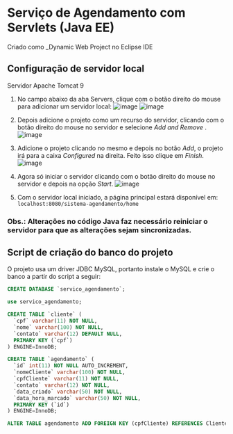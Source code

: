 
# Serviço de Agendamento com Servlets (Java EE)
Criado como _Dynamic Web Project no Eclipse IDE
## Configuração de servidor local

Servidor Apache Tomcat 9
1. No campo abaixo da aba Servers, clique com o botão direito do mouse para adicionar um servidor local:
![image](https://user-images.githubusercontent.com/54105984/198866949-72a35e5c-4f08-4e7c-82a5-d8b304864ce3.png)
![image](https://user-images.githubusercontent.com/54105984/198866760-30daf54a-2a55-4299-a58c-3a56c89798ee.png)

2. Depois adicione o projeto como um recurso do servidor, clicando com o botão direito do mouse no servidor e selecione _Add and Remove_ .
![image](https://user-images.githubusercontent.com/54105984/198867046-0f1ad68c-28a1-489a-b575-21eb49209456.png)
3. Adicione o projeto clicando no mesmo e depois no botão _Add_, o projeto irá para a caixa _Configured_ na direita. Feito isso clique em _Finish_.
![image](https://user-images.githubusercontent.com/54105984/198867071-a4da30e0-bca4-4722-aed3-39e8a6c4b604.png)
4. Agora só iniciar o servidor clicando com o botão direito do mouse no servidor e depois na opção _Start_.
![image](https://user-images.githubusercontent.com/54105984/198867146-14cd8521-c8d9-45c4-9558-7fd86c3a1eb2.png)

5. Com o servidor local iniciado, a página principal estará disponível em: ```localhost:8080/sistema-agendamento/home```

### Obs.: Alterações no código Java faz necessário reiniciar o servidor para que as alterações sejam sincronizadas.

## Script de criação do banco do projeto

O projeto usa um driver JDBC MySQL, portanto instale o MySQL e crie o banco a partir do script a seguir:

``` sql
CREATE DATABASE `servico_agendamento`;

use servico_agendamento;

CREATE TABLE `cliente` (
  `cpf` varchar(11) NOT NULL,
  `nome` varchar(100) NOT NULL,
  `contato` varchar(12) DEFAULT NULL,
  PRIMARY KEY (`cpf`)
) ENGINE=InnoDB;

CREATE TABLE `agendamento` (
  `id` int(11) NOT NULL AUTO_INCREMENT,
  `nomeCliente` varchar(100) NOT NULL,
  `cpfCliente` varchar(11) NOT NULL,
  `contato` varchar(12) NOT NULL,
  `data_criado` varchar(50) NOT NULL,
  `data_hora_marcado` varchar(50) NOT NULL,
  PRIMARY KEY (`id`)
) ENGINE=InnoDB;

ALTER TABLE agendamento ADD FOREIGN KEY (cpfCliente) REFERENCES Cliente(cpf);
```

